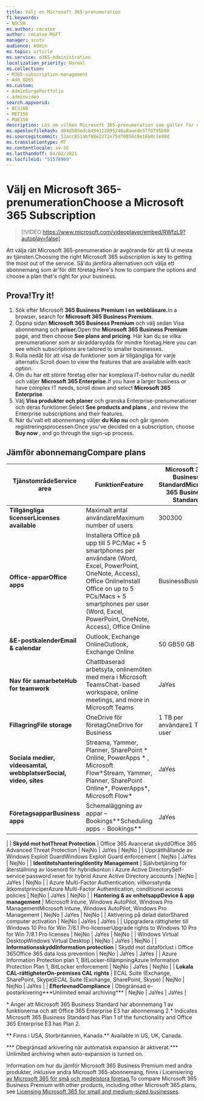 ```yaml
---
title: Välj en Microsoft 365-prenumeration
f1.keywords:
- NOCSH
ms.author: cmcatee
author: cmcatee-MSFT
manager: scotv
audience: Admin
ms.topic: article
ms.service: o365-administration
localization_priority: Normal
ms.collection:
- M365-subscription-management
- Adm_O365
ms.custom:
- AdminSurgePortfolio
- adminvideo
search.appverid:
- BCS160
- MET150
- MOE150
description: Läs om vilken Microsoft 365-prenumeration som gäller för din organisation.
ms.openlocfilehash: d04d505edc8494112095246a8aaede57f0795b98
ms.sourcegitcommit: 53acc851abf68e2272e75df0856c0e16b0c7e48d
ms.translationtype: MT
ms.contentlocale: sv-SE
ms.lasthandoff: 04/02/2021
ms.locfileid: "51578969"
---
```

# <a name="choose-a-microsoft-365-subscription"></a><span data-ttu-id="6183f-103">Välj en Microsoft 365-prenumeration</span><span class="sxs-lookup"><span data-stu-id="6183f-103">Choose a Microsoft 365 Subscription</span></span>

> [!VIDEO https://www.microsoft.com/videoplayer/embed/RWfzL9?autoplay=false]

<span data-ttu-id="6183f-104">Att välja rätt Microsoft 365-prenumeration är avgörande för att få ut mesta av tjänsten.</span><span class="sxs-lookup"><span data-stu-id="6183f-104">Choosing the right Microsoft 365 subscription is key to getting the most out of the service.</span></span> <span data-ttu-id="6183f-105">Så&#39;du jämföra alternativen och välja ett abonnemang som är&#39;för ditt företag.</span><span class="sxs-lookup"><span data-stu-id="6183f-105">Here&#39;s how to compare the options and choose a plan that&#39;s right for your business.</span></span>

## <a name="try-it"></a><span data-ttu-id="6183f-106">Prova!</span><span class="sxs-lookup"><span data-stu-id="6183f-106">Try it!</span></span>

1. <span data-ttu-id="6183f-107">Sök efter Microsoft **365 Business Premium i en webbläsare.**</span><span class="sxs-lookup"><span data-stu-id="6183f-107">In a browser, search for  **Microsoft 365 Business Premium**.</span></span>
2. <span data-ttu-id="6183f-108">Öppna sidan **Microsoft 365 Business Premium** och välj sedan Visa abonnemang och **priser.**</span><span class="sxs-lookup"><span data-stu-id="6183f-108">Open the  **Microsoft 365 Business Premium**  page, and then choose  **See plans and pricing**.</span></span> <span data-ttu-id="6183f-109">Här kan du se vilka prenumerationer som är skräddarsydda för mindre företag.</span><span class="sxs-lookup"><span data-stu-id="6183f-109">Here you can see which subscriptions are tailored to smaller businesses.</span></span>
3. <span data-ttu-id="6183f-110">Rulla nedåt för att visa de funktioner som är tillgängliga för varje alternativ.</span><span class="sxs-lookup"><span data-stu-id="6183f-110">Scroll down to view the features that are available with each option.</span></span>
4. <span data-ttu-id="6183f-111">Om du har ett större företag eller har komplexa IT-behov rullar du nedåt och väljer **Microsoft 365 Enterprise.**</span><span class="sxs-lookup"><span data-stu-id="6183f-111">If you have a larger business or have complex IT needs, scroll down and select  **Microsoft 365 Enterprise**.</span></span>
5. <span data-ttu-id="6183f-112">Välj  **Visa produkter och planer** och granska Enterprise-prenumerationer och deras funktioner.</span><span class="sxs-lookup"><span data-stu-id="6183f-112">Select  **See products and plans** , and review the Enterprise subscriptions and their features.</span></span>
6. <span data-ttu-id="6183f-113">När du&#39;valt ett abonnemang väljer  **du Köp nu** och går igenom registreringsprocessen.</span><span class="sxs-lookup"><span data-stu-id="6183f-113">Once you&#39;ve decided on a subscription, choose  **Buy now** , and go through the sign-up process.</span></span>

## <a name="compare-plans"></a><span data-ttu-id="6183f-114">Jämför abonnemang</span><span class="sxs-lookup"><span data-stu-id="6183f-114">Compare plans</span></span>

| <span data-ttu-id="6183f-115">**Tjänstområde**</span><span class="sxs-lookup"><span data-stu-id="6183f-115">**Service area**</span></span> | <span data-ttu-id="6183f-116">**Funktion**</span><span class="sxs-lookup"><span data-stu-id="6183f-116">**Feature**</span></span> | <span data-ttu-id="6183f-117">**Microsoft 365 Business Standard**</span><span class="sxs-lookup"><span data-stu-id="6183f-117">**Microsoft 365 Business Standard**</span></span> | <span data-ttu-id="6183f-118">**Microsoft 365 Business Premium**</span><span class="sxs-lookup"><span data-stu-id="6183f-118">**Microsoft 365 Business Premium**</span></span> | <span data-ttu-id="6183f-119">**Office 365 Enterprise E3**</span><span class="sxs-lookup"><span data-stu-id="6183f-119">**Office 365 Enterprise E3**</span></span> |
| --- | --- | --- | --- | --- |
| <span data-ttu-id="6183f-120">**Tillgängliga licenser**</span><span class="sxs-lookup"><span data-stu-id="6183f-120">**Licenses available**</span></span> | <span data-ttu-id="6183f-121">Maximalt antal användare</span><span class="sxs-lookup"><span data-stu-id="6183f-121">Maximum number of users</span></span> | <span data-ttu-id="6183f-122">300</span><span class="sxs-lookup"><span data-stu-id="6183f-122">300</span></span> | <span data-ttu-id="6183f-123">300</span><span class="sxs-lookup"><span data-stu-id="6183f-123">300</span></span> | <span data-ttu-id="6183f-124">Obegränsat</span><span class="sxs-lookup"><span data-stu-id="6183f-124">Unlimited</span></span> |
| <span data-ttu-id="6183f-125">**Office-appar**</span><span class="sxs-lookup"><span data-stu-id="6183f-125">**Office apps**</span></span> | <span data-ttu-id="6183f-126">Installera Office på upp till 5 PC/Mac + 5 smartphones per användare (Word, Excel, PowerPoint, OneNote, Access), Office Online</span><span class="sxs-lookup"><span data-stu-id="6183f-126">Install Office on up to 5 PCs/Macs + 5 smartphones per user (Word, Excel, PowerPoint, OneNote, Access), Office Online</span></span> | <span data-ttu-id="6183f-127">Business</span><span class="sxs-lookup"><span data-stu-id="6183f-127">Business</span></span> | <span data-ttu-id="6183f-128">Business</span><span class="sxs-lookup"><span data-stu-id="6183f-128">Business</span></span> | <span data-ttu-id="6183f-129">ProPlus</span><span class="sxs-lookup"><span data-stu-id="6183f-129">ProPlus</span></span> |
| <span data-ttu-id="6183f-130">**&amp;E-postkalender**</span><span class="sxs-lookup"><span data-stu-id="6183f-130">**Email &amp; calendar**</span></span> | <span data-ttu-id="6183f-131">Outlook, Exchange Online</span><span class="sxs-lookup"><span data-stu-id="6183f-131">Outlook, Exchange Online</span></span> | <span data-ttu-id="6183f-132">50 GB</span><span class="sxs-lookup"><span data-stu-id="6183f-132">50 GB</span></span> | <span data-ttu-id="6183f-133">50 GB</span><span class="sxs-lookup"><span data-stu-id="6183f-133">50 GB</span></span> | <span data-ttu-id="6183f-134">100 GB</span><span class="sxs-lookup"><span data-stu-id="6183f-134">100 GB</span></span> |
| <span data-ttu-id="6183f-135">**Nav för samarbete**</span><span class="sxs-lookup"><span data-stu-id="6183f-135">**Hub for teamwork**</span></span> | <span data-ttu-id="6183f-136">Chattbaserad arbetsyta, onlinemöten med mera i Microsoft Teams</span><span class="sxs-lookup"><span data-stu-id="6183f-136">Chat-based workspace, online meetings, and more in Microsoft Teams</span></span> | <span data-ttu-id="6183f-137">Ja</span><span class="sxs-lookup"><span data-stu-id="6183f-137">Yes</span></span> | <span data-ttu-id="6183f-138">Ja</span><span class="sxs-lookup"><span data-stu-id="6183f-138">Yes</span></span> | <span data-ttu-id="6183f-139">Ja</span><span class="sxs-lookup"><span data-stu-id="6183f-139">Yes</span></span> |
| <span data-ttu-id="6183f-140">**Fillagring**</span><span class="sxs-lookup"><span data-stu-id="6183f-140">**File storage**</span></span> | <span data-ttu-id="6183f-141">OneDrive för företag</span><span class="sxs-lookup"><span data-stu-id="6183f-141">OneDrive for Business</span></span> | <span data-ttu-id="6183f-142">1 TB per användare</span><span class="sxs-lookup"><span data-stu-id="6183f-142">1 TB per user</span></span> | <span data-ttu-id="6183f-143">1 TB per användare</span><span class="sxs-lookup"><span data-stu-id="6183f-143">1 TB per user</span></span> | <span data-ttu-id="6183f-144">Obegränsat</span><span class="sxs-lookup"><span data-stu-id="6183f-144">Unlimited</span></span> |
| <span data-ttu-id="6183f-145">**Sociala medier, videosamtal, webbplatser**</span><span class="sxs-lookup"><span data-stu-id="6183f-145">**Social, video, sites**</span></span> | <span data-ttu-id="6183f-146">Streama, Yammer, Planner, SharePoint \* Online, PowerApps \* , Microsoft Flow\*</span><span class="sxs-lookup"><span data-stu-id="6183f-146">Stream, Yammer, Planner, SharePoint Online\*, PowerApps\*, Microsoft Flow\*</span></span> | <span data-ttu-id="6183f-147">Ja</span><span class="sxs-lookup"><span data-stu-id="6183f-147">Yes</span></span> | <span data-ttu-id="6183f-148">Ja</span><span class="sxs-lookup"><span data-stu-id="6183f-148">Yes</span></span> | <span data-ttu-id="6183f-149">Ja</span><span class="sxs-lookup"><span data-stu-id="6183f-149">Yes</span></span> |
| <span data-ttu-id="6183f-150">**Företagsappar**</span><span class="sxs-lookup"><span data-stu-id="6183f-150">**Business apps**</span></span> | <span data-ttu-id="6183f-151">Schemaläggning av appar – Bookings\*\*</span><span class="sxs-lookup"><span data-stu-id="6183f-151">Scheduling apps - Bookings\*\*</span></span> | <span data-ttu-id="6183f-152">Ja</span><span class="sxs-lookup"><span data-stu-id="6183f-152">Yes</span></span> | <span data-ttu-id="6183f-153">Ja</span><span class="sxs-lookup"><span data-stu-id="6183f-153">Yes</span></span> | <span data-ttu-id="6183f-154">Ja</span><span class="sxs-lookup"><span data-stu-id="6183f-154">Yes</span></span> |
|
| <span data-ttu-id="6183f-155">**Skydd mot hot**</span><span class="sxs-lookup"><span data-stu-id="6183f-155">**Threat Protection**</span></span> | <span data-ttu-id="6183f-156">Office 365 Avancerat skydd</span><span class="sxs-lookup"><span data-stu-id="6183f-156">Office 365 Advanced Threat Protection</span></span> | <span data-ttu-id="6183f-157">Nej</span><span class="sxs-lookup"><span data-stu-id="6183f-157">No</span></span> | <span data-ttu-id="6183f-158">Ja</span><span class="sxs-lookup"><span data-stu-id="6183f-158">Yes</span></span> | <span data-ttu-id="6183f-159">Nej</span><span class="sxs-lookup"><span data-stu-id="6183f-159">No</span></span> |
 | <span data-ttu-id="6183f-160">Upprätthållande av Windows Exploit Guard</span><span class="sxs-lookup"><span data-stu-id="6183f-160">Windows Exploit Guard enforcement</span></span> | <span data-ttu-id="6183f-161">Nej</span><span class="sxs-lookup"><span data-stu-id="6183f-161">No</span></span> | <span data-ttu-id="6183f-162">Ja</span><span class="sxs-lookup"><span data-stu-id="6183f-162">Yes</span></span> | <span data-ttu-id="6183f-163">Nej</span><span class="sxs-lookup"><span data-stu-id="6183f-163">No</span></span> |
| <span data-ttu-id="6183f-164">**Identitetshantering**</span><span class="sxs-lookup"><span data-stu-id="6183f-164">**Identity Management**</span></span> | <span data-ttu-id="6183f-165">Självbetjäning för återställning av lösenord för hybridkonton i Azure Active Directory</span><span class="sxs-lookup"><span data-stu-id="6183f-165">Self-service password reset for hybrid Azure Active Directory accounts</span></span> | <span data-ttu-id="6183f-166">Nej</span><span class="sxs-lookup"><span data-stu-id="6183f-166">No</span></span> | <span data-ttu-id="6183f-167">Ja</span><span class="sxs-lookup"><span data-stu-id="6183f-167">Yes</span></span> | <span data-ttu-id="6183f-168">Nej</span><span class="sxs-lookup"><span data-stu-id="6183f-168">No</span></span> |
 | <span data-ttu-id="6183f-169">Azure Multi-Factor Authentication, villkorsstyrda åtkomstprinciper</span><span class="sxs-lookup"><span data-stu-id="6183f-169">Azure Multi-Factor Authentication, conditional access policies</span></span> | <span data-ttu-id="6183f-170">Nej</span><span class="sxs-lookup"><span data-stu-id="6183f-170">No</span></span> | <span data-ttu-id="6183f-171">Ja</span><span class="sxs-lookup"><span data-stu-id="6183f-171">Yes</span></span> | <span data-ttu-id="6183f-172">Nej</span><span class="sxs-lookup"><span data-stu-id="6183f-172">No</span></span> |
| <span data-ttu-id="6183f-173">**Hantering &amp; av enhetsapp**</span><span class="sxs-lookup"><span data-stu-id="6183f-173">**Device &amp; app management**</span></span> | <span data-ttu-id="6183f-174">Microsoft Intune, Windows AutoPilot, Windows Pro Management</span><span class="sxs-lookup"><span data-stu-id="6183f-174">Microsoft Intune, Windows AutoPilot, Windows Pro Management</span></span> | <span data-ttu-id="6183f-175">Nej</span><span class="sxs-lookup"><span data-stu-id="6183f-175">No</span></span> | <span data-ttu-id="6183f-176">Ja</span><span class="sxs-lookup"><span data-stu-id="6183f-176">Yes</span></span> | <span data-ttu-id="6183f-177">Nej</span><span class="sxs-lookup"><span data-stu-id="6183f-177">No</span></span> |
 | <span data-ttu-id="6183f-178">Aktivering på delad dator</span><span class="sxs-lookup"><span data-stu-id="6183f-178">Shared computer activation</span></span> | <span data-ttu-id="6183f-179">Nej</span><span class="sxs-lookup"><span data-stu-id="6183f-179">No</span></span> | <span data-ttu-id="6183f-180">Ja</span><span class="sxs-lookup"><span data-stu-id="6183f-180">Yes</span></span> | <span data-ttu-id="6183f-181">Ja</span><span class="sxs-lookup"><span data-stu-id="6183f-181">Yes</span></span> |
 | <span data-ttu-id="6183f-182">Uppgradera rättigheter till Windows 10 Pro för Win 7/8.1 Pro-licenser</span><span class="sxs-lookup"><span data-stu-id="6183f-182">Upgrade rights to Windows 10 Pro for Win 7/8.1 Pro licenses</span></span> | <span data-ttu-id="6183f-183">Nej</span><span class="sxs-lookup"><span data-stu-id="6183f-183">No</span></span> | <span data-ttu-id="6183f-184">Ja</span><span class="sxs-lookup"><span data-stu-id="6183f-184">Yes</span></span> | <span data-ttu-id="6183f-185">Nej</span><span class="sxs-lookup"><span data-stu-id="6183f-185">No</span></span> |
 | <span data-ttu-id="6183f-186">Windows Virtual Desktop</span><span class="sxs-lookup"><span data-stu-id="6183f-186">Windows Virtual Desktop</span></span> | <span data-ttu-id="6183f-187">Nej</span><span class="sxs-lookup"><span data-stu-id="6183f-187">No</span></span> | <span data-ttu-id="6183f-188">Ja</span><span class="sxs-lookup"><span data-stu-id="6183f-188">Yes</span></span> | <span data-ttu-id="6183f-189">Nej</span><span class="sxs-lookup"><span data-stu-id="6183f-189">No</span></span> |
| <span data-ttu-id="6183f-190">**Informationsskydd**</span><span class="sxs-lookup"><span data-stu-id="6183f-190">**Information protection**</span></span> | <span data-ttu-id="6183f-191">Skydd mot dataförlust i Office 365</span><span class="sxs-lookup"><span data-stu-id="6183f-191">Office 365 data loss prevention</span></span> | <span data-ttu-id="6183f-192">Nej</span><span class="sxs-lookup"><span data-stu-id="6183f-192">No</span></span> | <span data-ttu-id="6183f-193">Ja</span><span class="sxs-lookup"><span data-stu-id="6183f-193">Yes</span></span> | <span data-ttu-id="6183f-194">Ja</span><span class="sxs-lookup"><span data-stu-id="6183f-194">Yes</span></span> |
 | <span data-ttu-id="6183f-195">Azure Information Protection plan 1, BitLocker-tillämpning</span><span class="sxs-lookup"><span data-stu-id="6183f-195">Azure Information Protection Plan 1, BitLocker enforcement</span></span> | <span data-ttu-id="6183f-196">Nej</span><span class="sxs-lookup"><span data-stu-id="6183f-196">No</span></span> | <span data-ttu-id="6183f-197">Ja</span><span class="sxs-lookup"><span data-stu-id="6183f-197">Yes</span></span> | <span data-ttu-id="6183f-198">Nej</span><span class="sxs-lookup"><span data-stu-id="6183f-198">No</span></span> |
| <span data-ttu-id="6183f-199">**Lokala CAL-rättigheter**</span><span class="sxs-lookup"><span data-stu-id="6183f-199">**On-premises CAL rights**</span></span> | <span data-ttu-id="6183f-200">ECAL Suite (Exchange, SharePoint, Skype)</span><span class="sxs-lookup"><span data-stu-id="6183f-200">ECAL Suite (Exchange, SharePoint, Skype)</span></span> | <span data-ttu-id="6183f-201">Nej</span><span class="sxs-lookup"><span data-stu-id="6183f-201">No</span></span> | <span data-ttu-id="6183f-202">Nej</span><span class="sxs-lookup"><span data-stu-id="6183f-202">No</span></span> | <span data-ttu-id="6183f-203">Ja</span><span class="sxs-lookup"><span data-stu-id="6183f-203">Yes</span></span> |
| <span data-ttu-id="6183f-204">**Efterlevnad**</span><span class="sxs-lookup"><span data-stu-id="6183f-204">**Compliance**</span></span> | <span data-ttu-id="6183f-205">Obegränsad e-postarkivering\*\*\*</span><span class="sxs-lookup"><span data-stu-id="6183f-205">Unlimited email archiving\*\*\*</span></span> | <span data-ttu-id="6183f-206">Nej</span><span class="sxs-lookup"><span data-stu-id="6183f-206">No</span></span> | <span data-ttu-id="6183f-207">Ja</span><span class="sxs-lookup"><span data-stu-id="6183f-207">Yes</span></span> | <span data-ttu-id="6183f-208">Ja</span><span class="sxs-lookup"><span data-stu-id="6183f-208">Yes</span></span> |

<span data-ttu-id="6183f-209">\* Anger att Microsoft 365 Business Standard har abonnemang 1 av funktionerna och att Office 365 Enterprise E3 har abonnemang 2.</span><span class="sxs-lookup"><span data-stu-id="6183f-209">\* Indicates Microsoft 365 Business Standard has Plan 1 of the functionality and Office 365 Enterprise E3 has Plan 2.</span></span>

<span data-ttu-id="6183f-210">\*\* Finns i USA, Storbritannien, Kanada.</span><span class="sxs-lookup"><span data-stu-id="6183f-210">\*\* Available in US, UK, Canada.</span></span>

<span data-ttu-id="6183f-211">\*\*\* Obegränsad arkivering när automatisk expansion är aktiverat.</span><span class="sxs-lookup"><span data-stu-id="6183f-211">\*\*\* Unlimited archiving when auto-expansion is turned on.</span></span>

<span data-ttu-id="6183f-212">Information om hur du jämför Microsoft 365 Business Premium med andra produkter, inklusive andra Microsoft 365-abonnemang, finns i Licensiering [av Microsoft 365 för små och medelstora företag.](/office365/servicedescriptions/microsoft-365-service-descriptions/licensing-microsoft-365-in-smb)</span><span class="sxs-lookup"><span data-stu-id="6183f-212">To compare Microsoft 365 Business Premium with other products, including other Microsoft 365 plans, see [Licensing Microsoft 365 for small and medium-sized businesses](/office365/servicedescriptions/microsoft-365-service-descriptions/licensing-microsoft-365-in-smb).</span></span>